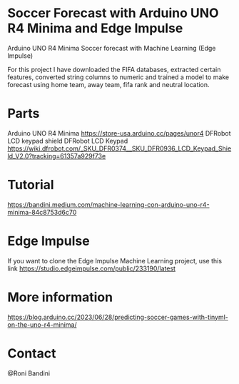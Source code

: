 # Soccer Forecast with Arduino UNO R4 Minima and Edge Impulse

Arduino UNO R4 Minima Soccer forecast with Machine Learning (Edge Impulse)

For this project I have downloaded the FIFA databases, extracted certain features, converted string columns to numeric and trained a model to make forecast using home team, away team, fifa rank and neutral location.

# Parts

Arduino UNO R4 Minima https://store-usa.arduino.cc/pages/unor4
DFRobot LCD keypad shield DFRobot LCD Keypad https://wiki.dfrobot.com/_SKU_DFR0374__SKU_DFR0936_LCD_Keypad_Shield_V2.0?tracking=61357a929f73e

# Tutorial

https://bandini.medium.com/machine-learning-con-arduino-uno-r4-minima-84c8753d6c70

# Edge Impulse 

If you want to clone the Edge Impulse Machine Learning project, use this link 
https://studio.edgeimpulse.com/public/233190/latest

# More information

https://blog.arduino.cc/2023/06/28/predicting-soccer-games-with-tinyml-on-the-uno-r4-minima/

# Contact

@Roni Bandini
